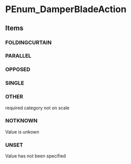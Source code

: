 # PEnum_DamperBladeAction

## Items

### FOLDINGCURTAIN


### PARALLEL


### OPPOSED


### SINGLE


### OTHER
required category not on scale

### NOTKNOWN
Value is unkown

### UNSET
Value has not been specified
